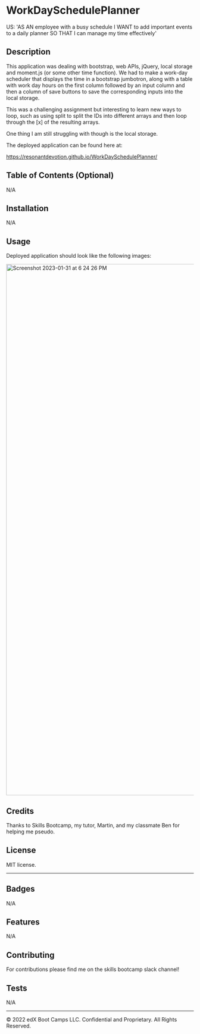 # WorkDaySchedulePlanner
US: 'AS AN employee with a busy schedule I WANT to add important events to a daily planner SO THAT I can manage my time effectively'

## Description 

This application was dealing with bootstrap, web APIs, jQuery, local storage and moment.js (or some other time function). We had to make a work-day scheduler that displays the time in a bootstrap jumbotron, along with a table with work day hours on the first column followed by an input column and then a column of save buttons to save the corresponding inputs into the local storage. 

This was a challenging assignment but interesting to learn new ways to loop, such as using split to split the IDs into different arrays and then loop through the [x] of the resulting arrays. 

One thing I am still struggling with though is the local storage. 



The deployed application can be found here at:

https://resonantdevotion.github.io/WorkDaySchedulePlanner/


## Table of Contents (Optional)
N/A

## Installation

N/A


## Usage 
Deployed application should look like the following images:

<img width="1428" alt="Screenshot 2023-01-31 at 6 24 26 PM" src="https://user-images.githubusercontent.com/119468426/215673057-cc37d087-e720-4fdb-9450-ecdc781aa9b0.png">



## Credits
Thanks to Skills Bootcamp, my tutor, Martin, and my classmate Ben for helping me pseudo.

## License
MIT license.

---


## Badges
N/A

## Features
N/A

## Contributing
For contributions please find me on the skills bootcamp slack channel!

## Tests
N/A

---

© 2022 edX Boot Camps LLC. Confidential and Proprietary. All Rights Reserved.

